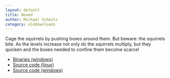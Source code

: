 ```yaml
---
layout: default
title: Boxed
author: Michael Schmitz
category: olddownloads
---
```


Cage the squirrels by pushing boxes around them. But beware: the squirrels bite. As the levels increase not only do the squirrels multiply, but they quicken and the boxes needed to confine them become scarce!

* [Binaries (windows)](https://github.com/schmmd/boxes/releases/download/v1.0.5/boxed105.exe)
* [Source code (linux)](https://github.com/schmmd/boxed)
* [Source code (windows)](https://github.com/schmmd/boxes)

